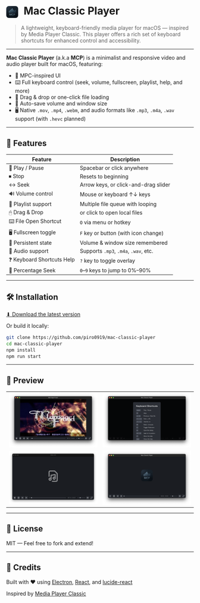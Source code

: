 # <img src="./assets/icon.png" alt="App icon" width="32" style="vertical-align: middle; margin-right: 8px;" /> Mac Classic Player

> A lightweight, keyboard-friendly media player for macOS — inspired by Media Player Classic. This player offers a rich set of keyboard shortcuts for enhanced control and accessibility.

---

**Mac Classic Player** (a.k.a **MCP**) is a minimalist and responsive video and audio player built for macOS, featuring:

- 🎥 MPC-inspired UI
- ⌨️ Full keyboard control (seek, volume, fullscreen, playlist, help, and more)
- 🧭 Drag & drop or one-click file loading
- 💾 Auto-save volume and window size
- 🖥 Native `.mov`, `.mp4`, `.webm`, and audio formats like `.mp3`, `.m4a`, `.wav` support (with `.hevc` planned)

---

## 🚀 Features

| Feature                    | Description                           |
| -------------------------- | ------------------------------------- |
| 🔄 Play / Pause            | Spacebar or click anywhere            |
| ⏹ Stop                    | Resets to beginning                   |
| ↔ Seek                    | Arrow keys, or click-and-drag slider  |
| 🔊 Volume control          | Mouse or keyboard ↑↓ keys             |
| 🔁 Playlist support        | Multiple file queue with looping      |
| 🖱 Drag & Drop             | or click to open local files          |
| ⌨️ File Open Shortcut      | `O` via menu or hotkey                |
| 🖥 Fullscreen toggle       | `F` key or button (with icon change)  |
| 💾 Persistent state        | Volume & window size remembered       |
| 🎵 Audio support           | Supports `.mp3`, `.m4a`, `.wav`, etc. |
| ❓ Keyboard Shortcuts Help | `?` key to toggle overlay             |
| 🔢 Percentage Seek         | `0`–`9` keys to jump to 0%–90%        |

---

## 🛠 Installation

[⬇ Download the latest version](https://github.com/piro0919/mac-classic-player/releases/latest)

Or build it locally:

```bash
git clone https://github.com/piro0919/mac-classic-player
cd mac-classic-player
npm install
npm run start
```

---

## 📸 Preview

<table align="center">
  <tr>
    <td><img src="./assets/screenshot-main.png" alt="Screenshot: video playing" width="300" /></td>
    <td><img src="./assets/screenshot-shortcuts.png" alt="Screenshot: shortcuts overlay" width="300" /></td>
  </tr>
  <tr>
    <td><img src="./assets/screenshot-audio.png" alt="Screenshot: audio file playback" width="300" /></td>
    <td><img src="./assets/screenshot-empty.png" alt="Screenshot: empty startup" width="300" /></td>
  </tr>
</table>

---

## 📝 License

MIT — Feel free to fork and extend!

---

## 🙌 Credits

Built with ❤️ using [Electron](https://www.electronjs.org/), [React](https://react.dev), and [lucide-react](https://lucide.dev)

Inspired by [Media Player Classic](https://mpc-hc.org/)
